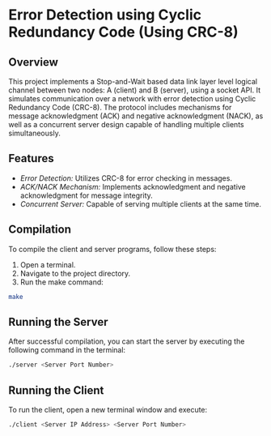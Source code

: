 # Error Detection using Cyclic Redundancy Code (Using CRC-8)
## Overview
This project implements a Stop-and-Wait based data link layer level logical channel between two nodes: A (client) and B (server), using a socket API. It simulates communication over a network with error detection using Cyclic Redundancy Code (CRC-8). The protocol includes mechanisms for message acknowledgment (ACK) and negative acknowledgment (NACK), as well as a concurrent server design capable of handling multiple clients simultaneously.

## Features
- *Error Detection:* Utilizes CRC-8 for error checking in messages.
- *ACK/NACK Mechanism:* Implements acknowledgment and negative acknowledgment for message integrity.
- *Concurrent Server:* Capable of serving multiple clients at the same time.

## Compilation
To compile the client and server programs, follow these steps:

1. Open a terminal.
2. Navigate to the project directory.
3. Run the make command:

```bash
make
```


## Running the Server

After successful compilation, you can start the server by executing the following command in the terminal:

```bash
./server <Server Port Number>
```


## Running the Client

To run the client, open a new terminal window and execute:

```bash
./client <Server IP Address> <Server Port Number>
```
